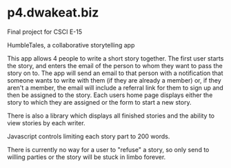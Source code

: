 p4.dwakeat.biz
==============

Final project for CSCI E-15

HumbleTales, a collaborative storytelling app


This app allows 4 people to write a short story together. The first user starts the story, and enters the email of the person to whom they want to pass the story on to. The app will send an email to that person with a notification that someone wants to write with them (if they are already a member) or, if they aren't a member, the email will include a referral link for them to sign up and then be assigned to the story. Each users home page displays either the story to which they are assigned or the form to start a new story. 

There is also a library which displays all finished stories and the ability to view stories by each writer. 

Javascript controls limiting each story part to 200 words. 

There is currently no way for a user to "refuse" a story, so only send to willing parties or the story will be stuck in limbo forever. 
